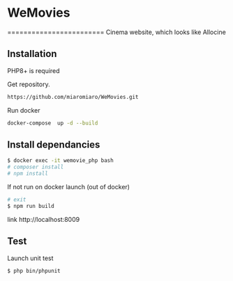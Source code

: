 # WeMovies
========================
Cinema website, which looks like Allocine

Installation
------------
PHP8+ is required

Get repository.

```bash
https://github.com/miaromiaro/WeMovies.git
```

Run docker

```bash
docker-compose  up -d --build
```

Install dependancies
----------------------------

```bash
$ docker exec -it wemovie_php bash
# composer install
# npm install
```

If not run on docker launch (out of docker)
```bash
# exit
$ npm run build
```

link http://localhost:8009

Test
----------------------------
Launch unit test
```bash
$ php bin/phpunit
```
